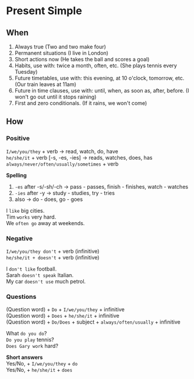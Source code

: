 # Present Simple
## When
1. Always true (Two and two make four)
2. Permanent situations (I live in London)
3. Short actions now (He takes the ball and scores a goal)
4. Habits, use with: twice a month, often, etc. (She plays tennis every Tuesday)
5. Future timetables, use with: this evening, at 10 o'clock, tomorrow, etc. (Our train leaves at 11am)
6. Future in time clauses, use with: until, when, as soon as, after, before. (I won't go out until it stops raining)
7. First and zero conditionals. (If it rains, we won't come)

## How
### Positive
`I/we/you/they` + verb -> read, watch, do, have  
`he/she/it` + verb [-s, -es, -ies] -> reads, watches, does, has  
`always/never/often/usually/sometimes` + verb  

<b>Spelling</b>
1. `-es` after -s/-sh/-ch -> pass - passes, finish - finishes, watch - watches
2. `-ies` after -y -> study - studies, try - tries
3. also -> do - does, go - goes

I `like` big cities.  
Tim `works` very hard.  
We `often go` away at weekends.

### Negative
`I/we/you/they don't` + verb (infinitive)  
`he/she/it + doesn't` + verb (infinitive)  

I `don't like` football.  
Sarah `doesn't speak` Italian.  
My car `doesn't use` much petrol.

### Questions
(Question word) + `Do` + `I/we/you/they` + infinitive  
(Question word) + `Does` + `he/she/it` + infinitive  
(Question word) + `Do/Does` + subject + `always/often/usually` + infinitive  

What `do you do`?  
`Do you play` tennis?  
`Does Gary work` hard?  

<b>Short answers</b>  
Yes/No, + `I/we/you/they` + `do`  
Yes/No, + `he/she/it` + `does`
